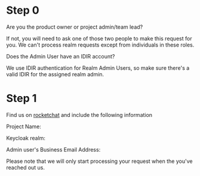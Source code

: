 # Step 0
Are you the product owner or project admin/team lead?

If not, you will need to ask one of those two people to make this request for you.
We can't process realm requests except from individuals in these roles.

Does the Admin User have an IDIR account?

We use IDIR authentication for Realm Admin Users, so make sure there's a valid IDIR for the assigned realm admin.

# Step 1
Find us on [rocketchat](https://chat.developer.gov.bc.ca/channel/sso) and include the following information

Project Name:

Keycloak realm:

Admin user's Business Email Address:


Please note that we will only start processing your request when the you've reached out us. 